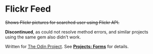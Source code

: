 # Flickr Feed

~~Shows Flickr pictures for searched user using Flickr API.~~

**Discontinued**, as could not resolve method errors, and similar projects using the same gem also didn't work.

Written for [The Odin Project](http://www.theodinproject.com/). See **[Projects: Forms](https://www.theodinproject.com/courses/ruby-on-rails/lessons/apis)** for details.
